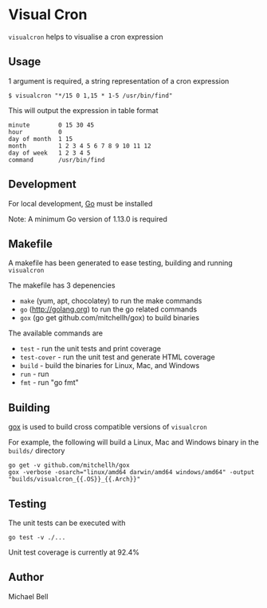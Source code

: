 # Visual Cron

`visualcron` helps to visualise a cron expression

## Usage

1 argument is required, a string representation of a cron expression

```
$ visualcron "*/15 0 1,15 * 1-5 /usr/bin/find"
```

This will output the expression in table format

```
minute        0 15 30 45
hour          0
day of month  1 15
month         1 2 3 4 5 6 7 8 9 10 11 12
day of week   1 2 3 4 5
command       /usr/bin/find
```

## Development

For local development, [Go](http://golang.org) must be installed

Note: A minimum Go version of 1.13.0 is required

## Makefile

A makefile has been generated to ease testing, building and running `visualcron`

The makefile has 3 depenencies

- `make` (yum, apt, chocolatey) to run the make commands 
- `go` (http://golang.org) to run the go related commands
- `gox` (go get github.com/mitchellh/gox) to build binaries

The available commands are

- `test` - run the unit tests and print coverage
- `test-cover` - run the unit test and generate HTML coverage
- `build` - build the binaries for Linux, Mac, and Windows
- `run` - run
- `fmt` - run "go fmt"

## Building

[gox](https://github.com/mitchellh/gox) is used to build cross compatible versions of `visualcron`

For example, the following will build a Linux, Mac and Windows binary in the `builds/` directory

```shell
go get -v github.com/mitchellh/gox
gox -verbose -osarch="linux/amd64 darwin/amd64 windows/amd64" -output "builds/visualcron_{{.OS}}_{{.Arch}}"
```

## Testing

The unit tests can be executed with 

```
go test -v ./...
```

Unit test coverage is currently at 92.4%

## Author

Michael Bell
